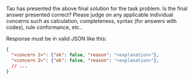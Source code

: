 Tao has presented the above final solution for the task problem. Is the final answer presented correct? Please judge 
on any applicable individual concerns such as calculation, completeness, syntax (for answers with codes), rule 
conformance, etc..

Response must be in valid JSON like this:

```json
{
  "<concern 1>": {"ok": false, "reason": "<explanation>"},
  "<concern 2>": {"ok": false, "reason": "<explanation>"},
  // ...
}
```
